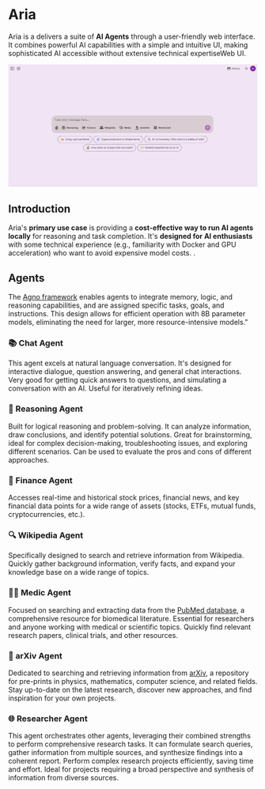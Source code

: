 # Aria

Aria is a delivers a suite of **AI Agents** through a user-friendly web interface. It combines powerful AI capabilities with a simple and intuitive UI, making sophisticated AI accessible without extensive technical expertiseWeb UI.

![Home](screenshot.png "Aria")
## Introduction

Aria's **primary use case** is providing a **cost-effective way to run AI agents locally** for reasoning and task completion. It's **designed for AI enthusiasts** with some technical experience (e.g., familiarity with Docker and GPU acceleration) who want to avoid expensive model costs. .

## Agents

The [Agno framework](https://github.com/agno-agi/agno) enables agents to integrate memory, logic, and reasoning capabilities, and are assigned specific tasks, goals, and instructions.  This design allows for efficient operation with 8B parameter models, eliminating the need for larger, more resource-intensive models."

### 📚 Chat Agent 

This agent excels at natural language conversation. It's designed for interactive dialogue, question answering, and general chat interactions. Very good for getting quick answers to questions, and simulating a conversation with an AI. Useful for iteratively refining ideas.

### 🐬 Reasoning Agent 

Built for logical reasoning and problem-solving. It can analyze information, draw conclusions, and identify potential solutions. Great for brainstorming, ideal for complex decision-making, troubleshooting issues, and exploring different scenarios. Can be used to evaluate the pros and cons of different approaches.

### 💸 Finance Agent

Accesses real-time and historical stock prices, financial news, and key financial data points for a wide range of assets (stocks, ETFs, mutual funds, cryptocurrencies, etc.).

### 🔍 Wikipedia Agent

Specifically designed to search and retrieve information from Wikipedia. Quickly gather background information, verify facts, and expand your knowledge base on a wide range of topics.

### 👨‍⚕️ Medic Agent 

Focused on searching and extracting data from the [PubMed database](https://pubmed.ncbi.nlm.nih.gov/), a comprehensive resource for biomedical literature. Essential for researchers and anyone working with medical or scientific topics. Quickly find relevant research papers, clinical trials, and other resources.

### 🚀 arXiv Agent

Dedicated to searching and retrieving information from [arXiv](https://arxiv.org/), a repository for pre-prints in physics, mathematics, computer science, and related fields. Stay up-to-date on the latest research, discover new approaches, and find inspiration for your own projects.

### 🌐 Researcher Agent

This agent orchestrates other agents, leveraging their combined strengths to perform comprehensive research tasks. It can formulate search queries, gather information from multiple sources, and synthesize findings into a coherent report. Perform complex research projects efficiently, saving time and effort. Ideal for projects requiring a broad perspective and synthesis of information from diverse sources.
